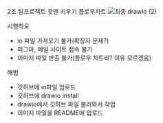2조 팀프로젝트 읏맨 키우기 플로우차트
![최종 drawio (2)](https://github.com/Jung-YongJin/flow-chart/assets/51854696/7ff2e9ed-a14b-4db5-b2f7-5dab00a9dcf9)


시행착오
- io 파일 가져오기 불가(확장자 문제?)
- 피그마, 메일 사이트 접속 불가
- 이미지 파일 반출 불가(플로우 차트라? 이유 모르겠음)

해법
- 깃허브에 io파일 업로드
- 깃허브에 drawio install
- drawio에서 깃허브 파일 불러와서 작업
- 이미지 파일을 README에 업로드
